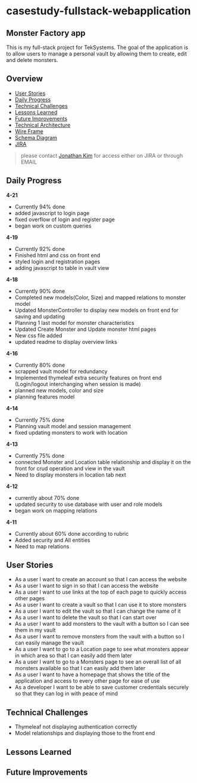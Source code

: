 # casestudy-fullstack-webapplication
## Monster Factory app
This is my full-stack project for TekSystems.
The goal of the application is to allow users to manage a personal vault by allowing them to create, edit and delete monsters.
## Overview
 - [User Stories](#User-Stories)
 - [Daily Progress](#Daily-Progress)
 - [Technical Challenges](#Technical-Challenges)
 - [Lessons Learned](#Lessons-Learned)
 - [Future Improvements](#Future-Improvements)
 - [Technical Architecture](https://github.com/HelloJon29/jonathan_kim_case_study/blob/main/technical_architecture.jpg)
 - [Wire Frame](https://github.com/HelloJon29/jonathan_kim_case_study/blob/main/Kim_Jonathan_Wireframe.pdf)
 - [Schema Diagram](http://)
 - [JIRA](https://jonk.atlassian.net/jira/software/projects/KJC/boards/2/roadmap)
>please contact [Jonathan Kim](mailto:jonkim1996@gmail.com) for access either on JIRA or through EMAIL

## Daily Progress
**4-21**
 - Currently 94% done
 - added javascript to login page
 - fixed overflow of login and register page
 - began work on custom queries


**4-19**
 - Currently 92% done
 - Finished html and css on front end
 - styled login and registration pages
 - adding javascript to table in vault view


**4-18**
 - Currently 90% done
 - Completed new models(Color, Size) and mapped relations to monster model
 - Updated MonsterController to display new models on front end for saving and updating
 - Planning 1 last model for monster characteristics
 - Updated Create Monster and Update monster html pages
 - New css file added
 - updated readme to display overview links

**4-16**
 - Currently 80% done
 - scrapped vault model for redundancy
 - Implemented thymeleaf extra security features on front end (Login/logout interchanging when session is made)
 - planned new models, color and size
 - planning features model

**4-14**
 - Currently 75% done
 - Planning vault model and session management
 - fixed updating monsters to work with location

**4-13**
 - Currently 75% done
 - connected Monster and Location table relationship and display it on the front for crud operation and view in the vault
 - Need to display monsters in location tab next

**4-12**
 - currently about 70% done
 - updated security to use database with user and role models
 - began work on mapping relations

**4-11**
 - Currently about 60% done according to rubric
 - Added security and All entities
 - Need to map relations
## User Stories
 - As a user I want to create an account so that I can access the website
 - As a user I want to sign in so that I can access the website
 - As a user I want to use links at the top of each page to quickly access other pages
 - As a user I want to create a vault so that I can use it to store monsters
 - As a user I want to edit the vault so that I can change the name of it
 - As a user I want to delete the vault so that I can start over
 - As a user I want to add monsters to the vault with a button so I can see them in my vault
 - As a user I want to remove monsters from the vault with a button so I can easily manage the vault
 - As a user I want to go to a Location page to see what monsters appear in which area so that I can easily add them later
 - As a user I want to go to a Monsters page to see an overall list of all monsters available so that I can easily add them later
 - As a user I want to have a homepage that shows the title of the application and access to every other page for ease of use
 - As a developer I want to be able to save customer credentials securely so that they can log in with peace of mind
## Technical Challenges
 - Thymeleaf not displaying authentication correctly
 - Model relationships and displaying those to the front end
## Lessons Learned

## Future Improvements

